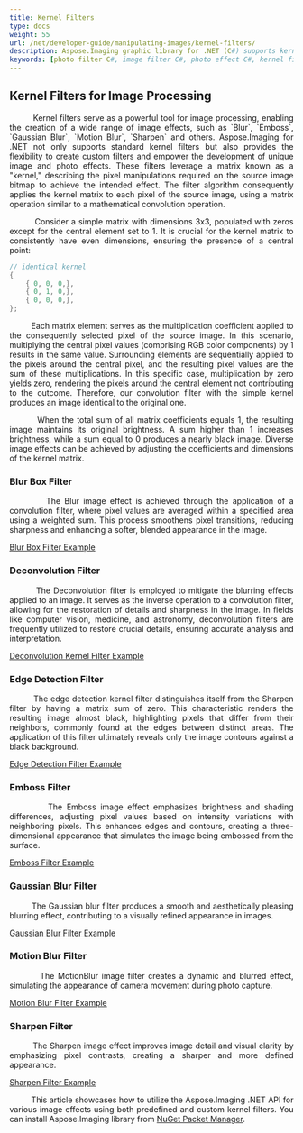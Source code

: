 ```yaml
---
title: Kernel Filters
type: docs
weight: 55
url: /net/developer-guide/manipulating-images/kernel-filters/
description: Aspose.Imaging graphic library for .NET (C#) supports kernel filters such Emboss, Blur, MotionBlur as well as custom kernels.
keywords: [photo filter C#, image filter C#, photo effect C#, kernel filter, blur image, emboss image, motion blur filter, kernel matrix, convolution filter, blur box filter, gaussian blur, custom kernel filter]
---
```


## Kernel Filters for Image Processing

<p align='justify'>
&nbsp;&nbsp;&nbsp;&nbsp;&nbsp;&nbsp;&nbsp;&nbsp;
Kernel filters serve as a powerful tool for image processing, enabling the creation of a wide range of image effects, such as `Blur`, `Emboss`, `Gaussian Blur`, `Motion Blur`, `Sharpen` and others. Aspose.Imaging for .NET not only supports standard kernel filters but also provides the flexibility to create custom filters and empower the development of unique image and photo effects. These filters leverage a matrix known as a "kernel," describing the pixel manipulations required on the source image bitmap to achieve the intended effect. The filter algorithm consequently applies the kernel matrix to each pixel of the source image, using a matrix operation similar to a mathematical convolution operation.
</p>

<p align='justify'>
&nbsp;&nbsp;&nbsp;&nbsp;&nbsp;&nbsp;&nbsp;&nbsp;
Consider a simple matrix with dimensions 3x3, populated with zeros except for the central element set to 1. It is crucial for the kernel matrix to consistently have even dimensions, ensuring the presence of a central point:
</p>

```cs
// identical kernel
{
    { 0, 0, 0,},
    { 0, 1, 0,},
    { 0, 0, 0,},
};
```

<p align='justify'>
&nbsp;&nbsp;&nbsp;&nbsp;&nbsp;&nbsp;&nbsp;&nbsp;
Each matrix element serves as the multiplication coefficient applied to the consequently selected pixel of the source image. In this scenario, multiplying the central pixel values (comprising RGB color components) by 1 results in the same value. Surrounding elements are sequentially applied to the pixels around the central pixel, and the resulting pixel values are the sum of these multiplications. In this specific case, multiplication by zero yields zero, rendering the pixels around the central element not contributing to the outcome. Therefore, our convolution filter with the simple kernel produces an image identical to the original one.
</p>

<p align='justify'>
&nbsp;&nbsp;&nbsp;&nbsp;&nbsp;&nbsp;&nbsp;&nbsp;
When the total sum of all matrix coefficients equals 1, the resulting image maintains its original brightness. A sum higher than 1 increases brightness, while a sum equal to 0 produces a nearly black image. Diverse image effects can be achieved by adjusting the coefficients and dimensions of the kernel matrix.
</p>


<style>
   .frame {
    border: 2px solid darkgray;
    padding: 5px;
    margin: 10px 0 5px 5px;
    background: #f0f0f0;
    align-items: center;
   }
   .marginauto {
    margin: 10px auto 20px;
    display: block;
   }
   .frame figcaption {
    margin: 0 auto;
    display: flex;
    flex-direction: row;
    justify-content: center;
   }
</style>

### Blur Box Filter

<p align='justify'>
&nbsp;&nbsp;&nbsp;&nbsp;&nbsp;&nbsp;&nbsp;&nbsp;
The Blur image effect is achieved through the application of a convolution filter, where pixel values are averaged within a specified area using a weighted sum. This process smoothens pixel transitions, reducing sharpness and enhancing a softer, blended appearance in the image.
</p>

<a href="./blur-filter/">Blur Box Filter Example</a>

### Deconvolution Filter

<p align='justify'>
&nbsp;&nbsp;&nbsp;&nbsp;&nbsp;&nbsp;&nbsp;&nbsp;
The Deconvolution filter is employed to mitigate the blurring effects applied to an image. It serves as the inverse operation to a convolution filter, allowing for the restoration of details and sharpness in the image. In fields like computer vision, medicine, and astronomy, deconvolution filters are frequently utilized to restore crucial details, ensuring accurate analysis and interpretation.
</p>

<a href="./deconvolution-filter/">Deconvolution Kernel Filter Example</a>

### Edge Detection Filter

<p align='justify'>
&nbsp;&nbsp;&nbsp;&nbsp;&nbsp;&nbsp;&nbsp;&nbsp;
The edge detection kernel filter distinguishes itself from the Sharpen filter by having a matrix sum of zero. This characteristic renders the resulting image almost black, highlighting pixels that differ from their neighbors, commonly found at the edges between distinct areas. The application of this filter ultimately reveals only the image contours against a black background.
</p>

<a href="./edge-detection-filter/">Edge Detection Filter Example</a>

### Emboss Filter

<p align='justify'>
&nbsp;&nbsp;&nbsp;&nbsp;&nbsp;&nbsp;&nbsp;&nbsp;
The Emboss image effect emphasizes brightness and shading differences, adjusting pixel values based on intensity variations with neighboring pixels. This enhances edges and contours, creating a three-dimensional appearance that simulates the image being embossed from the surface.
</p>

<a href="./emboss-filter/">Emboss Filter Example</a>

### Gaussian Blur Filter

<p align='justify'>
&nbsp;&nbsp;&nbsp;&nbsp;&nbsp;&nbsp;&nbsp;&nbsp;
The Gaussian blur filter produces a smooth and aesthetically pleasing blurring effect, contributing to a visually refined appearance in images.
</p>

<a href="./gaussian-blur-filter/">Gaussian Blur Filter Example</a>

### Motion Blur Filter

<p align='justify'>
&nbsp;&nbsp;&nbsp;&nbsp;&nbsp;&nbsp;&nbsp;&nbsp;
The MotionBlur image filter creates a dynamic and blurred effect, simulating the appearance of camera movement during photo capture.
</p>

<a href="./motion-blur-filter/">Motion Blur Filter Example</a>

### Sharpen Filter

<p align='justify'>
&nbsp;&nbsp;&nbsp;&nbsp;&nbsp;&nbsp;&nbsp;&nbsp;
The Sharpen image effect improves image detail and visual clarity by emphasizing pixel contrasts, creating a sharper and more defined appearance.
</p>

<a href="./sharpen-filter/">Sharpen Filter Example</a>

<p align='justify'>
&nbsp;&nbsp;&nbsp;&nbsp;&nbsp;&nbsp;&nbsp;&nbsp;
This article showcases how to utilize the Aspose.Imaging .NET API for various image effects using both predefined and custom kernel filters. You can install Aspose.Imaging library from <a href="https://www.nuget.org/packages/Aspose.Imaging/">NuGet Packet Manager</a>.
</p>
